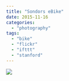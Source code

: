 ```yaml
---
title: "Sondors eBike"
date: 2015-11-16
categories: 
  - "photography"
tags: 
  - "bike"
  - "flickr"
  - "ifttt"
  - "stanford"
---
```


![](https://farm6.staticflickr.com/5644/22368900904_2bc8e14ef6_b.jpg)
